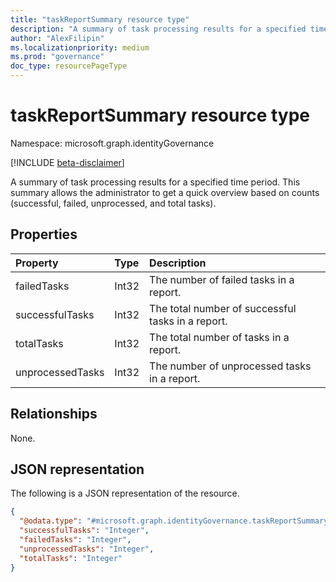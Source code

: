 ```yaml
---
title: "taskReportSummary resource type"
description: "A summary of task processing results for a specified time period. This summary allows the administrator to get a quick overview based on counts (successful, failed, unprocessed, and total tasks)."
author: "AlexFilipin"
ms.localizationpriority: medium
ms.prod: "governance"
doc_type: resourcePageType
---
```


# taskReportSummary resource type

Namespace: microsoft.graph.identityGovernance

[!INCLUDE [beta-disclaimer](../../includes/beta-disclaimer.md)]

A summary of task processing results for a specified time period. This summary allows the administrator to get a quick overview based on counts (successful, failed, unprocessed, and total tasks).

## Properties

|Property|Type|Description|
|:---|:---|:---|
|failedTasks|Int32|The number of failed tasks in a report.|
|successfulTasks|Int32|The total number of successful tasks in a report.|
|totalTasks|Int32|The total number of tasks in a report.|
|unprocessedTasks|Int32|The number of unprocessed tasks in a report.|

## Relationships

None.

## JSON representation

The following is a JSON representation of the resource.
<!-- {
  "blockType": "resource",
  "@odata.type": "microsoft.graph.identityGovernance.taskReportSummary"
}
-->
``` json
{
  "@odata.type": "#microsoft.graph.identityGovernance.taskReportSummary",
  "successfulTasks": "Integer",
  "failedTasks": "Integer",
  "unprocessedTasks": "Integer",
  "totalTasks": "Integer"
}
```
